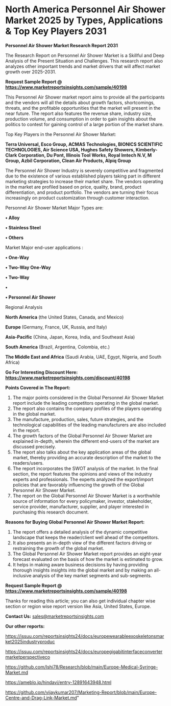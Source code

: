 # North America Personnel Air Shower Market 2025 by Types, Applications & Top Key Players 2031

<strong>Personnel Air Shower Market Research Report 2031</strong>

The Research Report on Personnel Air Shower Market is a Skillful and Deep Analysis of the Present Situation and Challenges. This research report also analyzes other important trends and market drivers that will affect market growth over 2025-2031.

<strong>Request Sample Report @ <a href=https://www.marketreportsinsights.com/sample/40198>https://www.marketreportsinsights.com/sample/40198</a></strong>

This Personnel Air Shower market report aims to provide all the participants and the vendors will all the details about growth factors, shortcomings, threats, and the profitable opportunities that the market will present in the near future. The report also features the revenue share, industry size, production volume, and consumption in order to gain insights about the politics to contest for gaining control of a large portion of the market share.

Top Key Players in the Personnel Air Shower Market:

<strong>Terra Universal, Esco Group, ACMAS Technologies, BIONICS SCIENTIFIC TECHNOLOGIES, Air Science USA, Hughes Safety Showers, Kimberly-Clark Corporation, Du Pont, Illinois Tool Works, Royal Imtech N.V, M Group, Azbil Corporation, Clean Air Products, Alpiq Group</strong>

The Personnel Air Shower Industry is severely competitive and fragmented due to the existence of various established players taking part in different marketing strategies to increase their market share. The vendors operating in the market are profiled based on price, quality, brand, product differentiation, and product portfolio. The vendors are turning their focus increasingly on product customization through customer interaction.

Personnel Air Shower Market Major Types are:

<strong>•  Alloy

•  Stainless Steel

•  Others</strong>

Market Major end-user applications :

<strong>•  One-Way

•  Two-Way One-Way

•  Two-Way

•  

•  Personnel Air Shower</strong>

Regional Analysis

</u><strong><b>North America</b></strong> (the United States, Canada, and Mexico)

<strong><b>Europe </b></strong>(Germany, France, UK, Russia, and Italy)

<strong><b>Asia-Pacific</b></strong> (China, Japan, Korea, India, and Southeast Asia)

<strong><b>South America</b></strong> (Brazil, Argentina, Colombia, etc.)

<strong><b>The Middle East and Africa</b></strong> (Saudi Arabia, UAE, Egypt, Nigeria, and South Africa)

<strong>Go For Interesting Discount Here: <a href=https://www.marketreportsinsights.com/discount/40198>https://www.marketreportsinsights.com/discount/40198</a></strong>

<strong>Points Covered in The Report:</strong>
<ol>
  <li>The major points considered in the Global Personnel Air Shower Market report include the leading competitors operating in the global market.</li>
  <li>The report also contains the company profiles of the players operating in the global market.</li>
  <li>The manufacture, production, sales, future strategies, and the technological capabilities of the leading manufacturers are also included in the report.</li>
  <li>The growth factors of the Global Personnel Air Shower Market are explained in-depth, wherein the different end-users of the market are discussed precisely.</li>
  <li>The report also talks about the key application areas of the global market, thereby providing an accurate description of the market to the readers/users.</li>
  <li>The report incorporates the SWOT analysis of the market. In the final section, the report features the opinions and views of the industry experts and professionals. The experts analyzed the export/import policies that are favorably influencing the growth of the Global Personnel Air Shower Market.</li>
  <li>The report on the Global Personnel Air Shower Market is a worthwhile source of information for every policymaker, investor, stakeholder, service provider, manufacturer, supplier, and player interested in purchasing this research document.</li>
</ol>
<strong>Reasons for Buying Global Personnel Air Shower Market Report:</strong>

<ol>
  <li>The report offers a detailed analysis of the dynamic competitive landscape that keeps the reader/client well ahead of the competitors.</li>
  <li>It also presents an in-depth view of the different factors driving or restraining the growth of the global market.</li>
  <li>The Global Personnel Air Shower Market report provides an eight-year forecast evaluated on the basis of how the market is estimated to grow.</li>
  <li>It helps in making aware business decisions by having providing thorough insights insights into the global market and by making an all-inclusive analysis of the key market segments and sub-segments.</li>
</ol>
<strong>Request Sample Report @ <a href=https://www.marketreportsinsights.com/sample/40198>https://www.marketreportsinsights.com/sample/40198</a></strong>


Thanks for reading this article; you can also get individual chapter wise section or region wise report version like Asia, United States, Europe.

<strong>Contact Us:</strong>
sales@marketreportsinsights.com

<strong>Our other reports:</strong>

<a href=https://issuu.com/reportsinsights24/docs/europewearableexoskeletonsmarket2025industryproduc>https://issuu.com/reportsinsights24/docs/europewearableexoskeletonsmarket2025industryproduc</a>

<a href=https://issuu.com/reportsinsights24/docs/europegigabitinterfaceconvertermarketperspectiveco>https://issuu.com/reportsinsights24/docs/europegigabitinterfaceconvertermarketperspectiveco</a>

<a href=https://github.com/Ishi78/Research/blob/main/Europe-Medical-Syringe-Market.md>https://github.com/Ishi78/Research/blob/main/Europe-Medical-Syringe-Market.md</a>

<a href=https://ameblo.jp/hindavi/entry-12891643948.html>https://ameblo.jp/hindavi/entry-12891643948.html</a>

<a href=https://github.com/vijaykumar207/Marketing-Report/blob/main/Europe-Centre-and-Drag-Link-Market.md>https://github.com/vijaykumar207/Marketing-Report/blob/main/Europe-Centre-and-Drag-Link-Market.md</a>"
